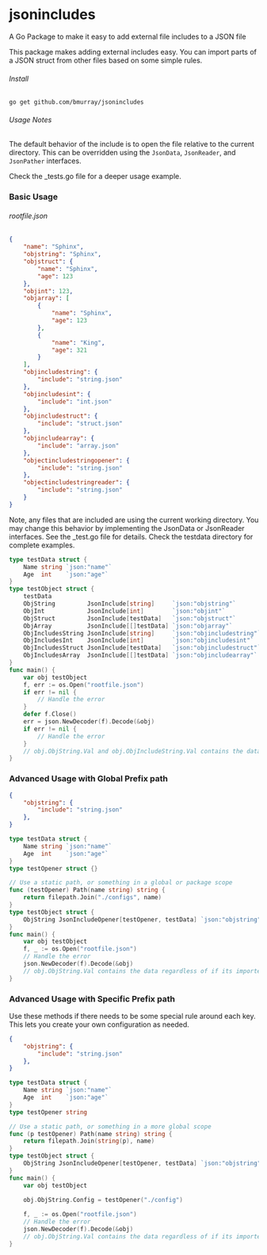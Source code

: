 # jsonincludes
A Go Package to make it easy to add external file includes to a JSON file

This package makes adding external includes easy. You can import parts of a JSON struct from other files based on some simple rules.

###### Install
`go get github.com/bmurray/jsonincludes`

###### Usage Notes

The default behavior of the include is to open the file relative to the current directory. This can be overridden using the `JsonData`, `JsonReader`, and `JsonPather` interfaces.

Check the _tests.go file for a deeper usage example.


### Basic Usage

###### rootfile.json
```json
{
    "name": "Sphinx",
    "objstring": "Sphinx",
    "objstruct": {
        "name": "Sphinx",
        "age": 123
    },
    "objint": 123,
    "objarray": [
        {
            "name": "Sphinx",
            "age": 123
        },
        {
            "name": "King",
            "age": 321
        }
    ],
    "objincludestring": {
        "include": "string.json"
    },
    "objincludesint": {
        "include": "int.json"
    },
    "objincludestruct": {
        "include": "struct.json"
    },
    "objincludearray": {
        "include": "array.json"
    },
    "objectincludestringopener": {
        "include": "string.json"
    },
    "objectincludestringreader": {
        "include": "string.json"
    }
}

```

Note, any files that are included are using the current working directory. You may change this behavior by implementing the JsonData or JsonReader interfaces. See the _test.go file for details. Check the testdata directory for complete examples.

```go
type testData struct {
	Name string `json:"name"`
	Age  int    `json:"age"`
}
type testObject struct {
	testData
	ObjString         JsonInclude[string]     `json:"objstring"`
	ObjInt            JsonInclude[int]        `json:"objint"`
	ObjStruct         JsonInclude[testData]   `json:"objstruct"`
	ObjArray          JsonInclude[[]testData] `json:"objarray"`
	ObjIncludesString JsonInclude[string]     `json:"objincludestring"`
	ObjIncludesInt    JsonInclude[int]        `json:"objincludesint"`
	ObjIncludesStruct JsonInclude[testData]   `json:"objincludestruct"`
	ObjIncludesArray  JsonInclude[[]testData] `json:"objincludearray"`
}
func main() {
    var obj testObject
	f, err := os.Open("rootfile.json")
	if err != nil {
		// Handle the error
	}
	defer f.Close()
	err = json.NewDecoder(f).Decode(&obj)
	if err != nil {
		// Handle the error
	}
    // obj.ObjString.Val and obj.ObjIncludeString.Val contains the data regardless if it was embedded or included
}
```


### Advanced Usage with Global Prefix path

```json
{
    "objstring": {
        "include": "string.json"
    },
}
```

```go
type testData struct {
	Name string `json:"name"`
	Age  int    `json:"age"`
}
type testOpener struct {}

// Use a static path, or something in a global or package scope
func (testOpener) Path(name string) string {
    return filepath.Join("./configs", name)
}
type testObject struct {
    ObjString JsonIncludeOpener[testOpener, testData] `json:"objstring"`
}
func main() {
    var obj testObject
    f, _ := os.Open("rootfile.json")
    // Handle the error
    json.NewDecoder(f).Decode(&obj)
    // obj.ObjString.Val contains the data regardless of if its imported or embedded
}

```

### Advanced Usage with Specific Prefix path

Use these methods if there needs to be some special rule around each key. This lets you create your own configuration as needed.

```json
{
    "objstring": {
        "include": "string.json"
    },
}
```

```go
type testData struct {
	Name string `json:"name"`
	Age  int    `json:"age"`
}
type testOpener string

// Use a static path, or something in a more global scope
func (p testOpener) Path(name string) string {
    return filepath.Join(string(p), name)
}
type testObject struct {
    ObjString JsonIncludeOpener[testOpener, testData] `json:"objstring"`
}
func main() {
    var obj testObject
    
    obj.ObjString.Config = testOpener("./config")

    f, _ := os.Open("rootfile.json")
    // Handle the error
    json.NewDecoder(f).Decode(&obj)
    // obj.ObjString.Val contains the data regardless of if its imported or embedded
}

```
